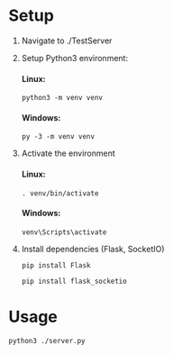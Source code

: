 # Setup 

1. Navigate to ./TestServer

2. Setup Python3 environment:

    #### Linux:
    `python3 -m venv venv`

    #### Windows:
    `py -3 -m venv venv`

3. Activate the environment

    #### Linux:
    `. venv/bin/activate`

    #### Windows:
    `venv\Scripts\activate`

4. Install dependencies (Flask, SocketIO)

    `pip install Flask`
    
    `pip install flask_socketio`

# Usage

`python3 ./server.py`
